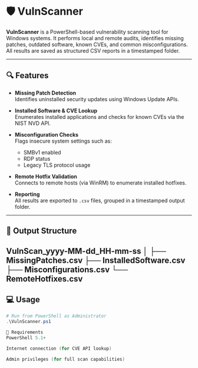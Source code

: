 # 🛡️ VulnScanner

**VulnScanner** is a PowerShell-based vulnerability scanning tool for Windows systems. It performs local and remote audits, identifies missing patches, outdated software, known CVEs, and common misconfigurations. All results are saved as structured CSV reports in a timestamped folder.

---

## 🔍 Features

- **Missing Patch Detection**  
  Identifies uninstalled security updates using Windows Update APIs.

- **Installed Software & CVE Lookup**  
  Enumerates installed applications and checks for known CVEs via the NIST NVD API.

- **Misconfiguration Checks**  
  Flags insecure system settings such as:
  - SMBv1 enabled
  - RDP status
  - Legacy TLS protocol usage

- **Remote Hotfix Validation**  
  Connects to remote hosts (via WinRM) to enumerate installed hotfixes.

- **Reporting**  
  All results are exported to `.csv` files, grouped in a timestamped output folder.

---

## 📁 Output Structure

VulnScan_yyyy-MM-dd_HH-mm-ss
│
├── MissingPatches.csv
├── InstalledSoftware.csv
├── Misconfigurations.csv
└── RemoteHotfixes.csv
---

## 💻 Usage

```powershell
# Run from PowerShell as Administrator
.\VulnScanner.ps1

🧩 Requirements
PowerShell 5.1+

Internet connection (for CVE API lookup)

Admin privileges (for full scan capabilities)
